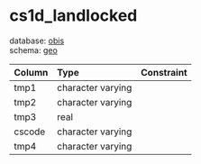 # cs1d_landlocked
database: [obis](../)  
schema: [geo](geo)  

|Column|Type|Constraint|
|:---|:---|:---|
|tmp1|character varying||
|tmp2|character varying||
|tmp3|real||
|cscode|character varying||
|tmp4|character varying||
